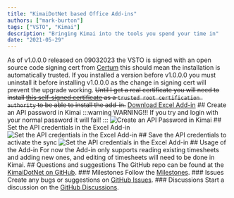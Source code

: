 ```yaml
---
title: "KimaiDotNet based Office Add-ins"
authors: ["mark-burton"]
tags: ["VSTO", "Kimai"]
description: "Bringing Kimai into the tools you spend your time in"
date: "2021-05-29"
---
```


As of v1.0.0.0 released on 09032023 the VSTO is signed with an open source code signing cert from [Certum](https:/shop.certum.euopen-source-code-signing-on-simplysign.html) this should mean the installation is automatically trusted.  If you installed a version before v1.0.0.0 you must uninstall it before installing v1.0.0.0 as the change in signing cert will prevent the upgrade working.  ~~Until I get a real certificate you will need to install [this self-signed certificate](..assetsKimaiExcelmburton_cert.cer) as a `trusted root certification authority` to be able to install the add-in.~~  [Download Excel Add-in](..assetsKimaiExcelMarkZither.KimaiDotNet.ExcelAddin.vsto)  ## Create an API password in Kimai
:::warning
WARNING!!! If you try and login with your normal password it will fail! 
:::
![Create an API Password in Kimai](/img/kimai_set_api_password.png)  ## Set the API credentials in the Excel Add-in
![Set the API credentials in the Excel Add-in](/img/set_the_api_credentials_in_the_excel_addin.png)  ## Save the API credentials to activate the sync
![Set the API credentials in the Excel Add-in](/img/kimai_first_sync.png)  ## Usage of the Add-in
For now the Add-in only supports reading existing timesheets and adding new ones, and editing of timesheets will need to be done in Kimai.  ## Questions and suggestions
The GitHub repo can be found at the
[KimaiDotNet on GitHub](https:/github.comMarkZitherKimaiDotNet).  ### Milestones
Follow the [Milestones](https:/github.comMarkZitherKimaiDotNetmilestones).  ### Issues
Create any bugs or suggestions on [GitHub Issues](https:/github.comMarkZitherKimaiDotNetissues).  ### Discussions
Start a discussion on the [GitHub Discussions](https:/github.comMarkZitherKimaiDotNetdiscussions).
